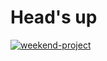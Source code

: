# Head's up

[![weekend-project](https://the-weekend-project.vercel.app/api/svg)](https://tducasse.com/posts/the-weekend-project)


